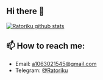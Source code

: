 ## Hi there 👋

[![Ratoriku github stats](https://github-readme-stats.vercel.app/api?username=ratoriku)](https://github.com/Ratoriku)

## 📫 How to reach me:
 - Email: a1063021545@gmail.com
 - Telegram: [@Ratoriku](https://t.me/Ratoriku)

<!--
**Ratoriku/Ratoriku** is a ✨ _special_ ✨ repository because its `README.md` (this file) appears on your GitHub profile.

Here are some ideas to get you started:

- 🔭 I’m currently working on ...
- 🌱 I’m currently learning ...
- 👯 I’m looking to collaborate on ...
- 🤔 I’m looking for help with ...
- 💬 Ask me about ...
- 📫 How to reach me: ...
- 😄 Pronouns: ...
- ⚡ Fun fact: ...
-->